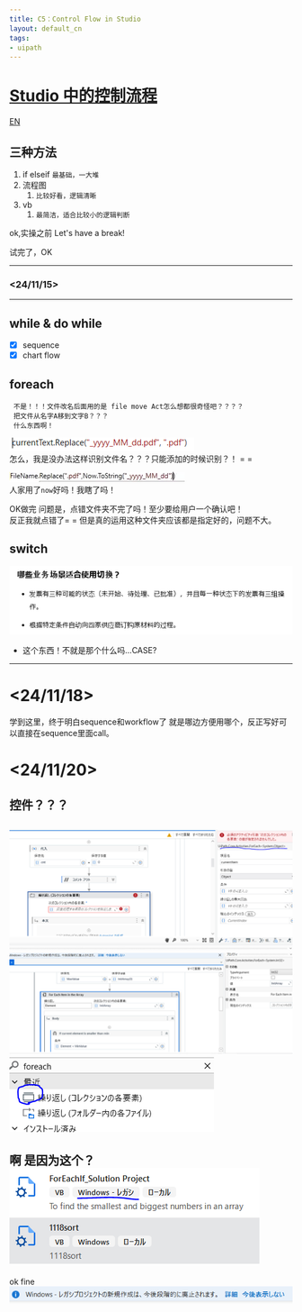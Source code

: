 ```yaml
---
title: C5：Control Flow in Studio
layout: default_cn 
tags:
- uipath
---
```



# [Studio 中的控制流程](https://cloud.uipath.com/meisen/academy_/courses/studio-%E4%B8%AD%E7%9A%84%E6%8E%A7%E5%88%B6%E6%B5%81%E7%A8%8B) 

[EN](https://cloud.uipath.com/meisen/academy_/courses/control-flow-in-studio)

## 三种方法
1. if elseif 
         ```最基础，一大堆 ```
2. 流程图
      1. ```比较好看，逻辑清晰 ```
3. vb
      1. ```最简洁，适合比较小的逻辑判断 ```

ok,实操之前 Let's have a break!

试完了，OK

---
### <24/11/15>
---

## while & do while

   - [x]   sequence
   - [x]   chart flow

## foreach
```
 不是！！！文件改名后面用的是 file move Act怎么想都很奇怪吧？？？？
 把文件从名字A移到文字B？？？
 什么东西啊！
```


![alt text](/images/c501.png) \
怎么，我是没办法这样识别文件名？？？只能添加的时候识别？！
= =

![alt text](/images/c502.png) \
人家用了`now`好吗！我瞎了吗！

OK做完
问题是，点错文件夹不完了吗！至少要给用户一个确认吧！\
反正我就点错了= =
但是真的运用这种文件夹应该都是指定好的，问题不大。

## switch

 ![alt text](/images/c503.png)
 - 这个东西！不就是那个什么吗...CASE?

---
# <24/11/18>
学到这里，终于明白sequence和workflow了
就是哪边方便用哪个，反正写好可以直接在sequence里面call。

# <24/11/20>
## 控件？？？
![1](/images/c504.png)
![2](/images/c505.png)
![3](/images/c506.png)
---
啊 是因为这个？
![啊 是因为这个？](/images/c507.png)
---
ok fine
![](/images/c508.png)